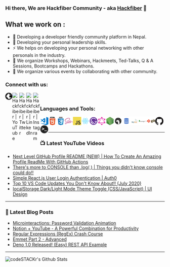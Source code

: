 ### Hi there, We are Hackfiber Community - aka [Hackfiber][website] 👋

## What we work on :  
- 🔭 Developing a developer friendly community platform in Nepal.
- 🌱 Developing your personal leadership skills.
- ⚡ We helps on developing your personal networking with other personals in the industry.
- 🥅 We organize Workshops, Webinars, Hackmeets, Ted-Talks, Q & A Sessions, Bootcamps and Hackathons.
- 👯 We organize various events by collaborating with other community.

### Connect with us:

[<img align="left" alt="Hackfiber.com" width="22px" src="https://raw.githubusercontent.com/iconic/open-iconic/master/svg/globe.svg" />][website]
[<img align="left" alt="Hackfiber | YouTube" width="22px" src="https://cdn.jsdelivr.net/npm/simple-icons@v3/icons/youtube.svg" />][youtube]
[<img align="left" alt="Hackfiber | Twitter" width="22px" src="https://cdn.jsdelivr.net/npm/simple-icons@v3/icons/twitter.svg" />][twitter]
[<img align="left" alt="Hackfiber | LinkedIn" width="22px" src="https://cdn.jsdelivr.net/npm/simple-icons@v3/icons/linkedin.svg" />][linkedin]
[<img align="left" alt="Hackfiber | Instagram" width="22px" src="https://cdn.jsdelivr.net/npm/simple-icons@v3/icons/instagram.svg" />][instagram]

<br />

### Languages and Tools:

[<img align="left" alt="Visual Studio Code" width="26px" src="https://raw.githubusercontent.com/github/explore/80688e429a7d4ef2fca1e82350fe8e3517d3494d/topics/visual-studio-code/visual-studio-code.png" />][webdevplaylist]
[<img align="left" alt="HTML5" width="26px" src="https://raw.githubusercontent.com/github/explore/80688e429a7d4ef2fca1e82350fe8e3517d3494d/topics/html/html.png" />][webdevplaylist]
[<img align="left" alt="CSS3" width="26px" src="https://raw.githubusercontent.com/github/explore/80688e429a7d4ef2fca1e82350fe8e3517d3494d/topics/css/css.png" />][cssplaylist]
[<img align="left" alt="Sass" width="26px" src="https://raw.githubusercontent.com/github/explore/80688e429a7d4ef2fca1e82350fe8e3517d3494d/topics/sass/sass.png" />][cssplaylist]
[<img align="left" alt="JavaScript" width="26px" src="https://raw.githubusercontent.com/github/explore/80688e429a7d4ef2fca1e82350fe8e3517d3494d/topics/javascript/javascript.png" />][jsplaylist]
[<img align="left" alt="React" width="26px" src="https://raw.githubusercontent.com/github/explore/80688e429a7d4ef2fca1e82350fe8e3517d3494d/topics/react/react.png" />][reactplaylist]
[<img align="left" alt="Gatsby" width="26px" src="https://raw.githubusercontent.com/github/explore/e94815998e4e0713912fed477a1f346ec04c3da2/topics/gatsby/gatsby.png" />][webdevplaylist]
[<img align="left" alt="GraphQL" width="26px" src="https://raw.githubusercontent.com/github/explore/80688e429a7d4ef2fca1e82350fe8e3517d3494d/topics/graphql/graphql.png" />][webdevplaylist]
[<img align="left" alt="Node.js" width="26px" src="https://raw.githubusercontent.com/github/explore/80688e429a7d4ef2fca1e82350fe8e3517d3494d/topics/nodejs/nodejs.png" />][webdevplaylist]
[<img align="left" alt="Deno" width="26px" src="https://raw.githubusercontent.com/github/explore/361e2821e2dea67711cde99c9c40ed357061cf27/topics/deno/deno.png" />][webdevplaylist]
[<img align="left" alt="SQL" width="26px" src="https://raw.githubusercontent.com/github/explore/80688e429a7d4ef2fca1e82350fe8e3517d3494d/topics/sql/sql.png" />][webdevplaylist]
[<img align="left" alt="MySQL" width="26px" src="https://raw.githubusercontent.com/github/explore/80688e429a7d4ef2fca1e82350fe8e3517d3494d/topics/mysql/mysql.png" />][webdevplaylist]
[<img align="left" alt="MongoDB" width="26px" src="https://raw.githubusercontent.com/github/explore/80688e429a7d4ef2fca1e82350fe8e3517d3494d/topics/mongodb/mongodb.png" />][webdevplaylist]
[<img align="left" alt="Git" width="26px" src="https://raw.githubusercontent.com/github/explore/80688e429a7d4ef2fca1e82350fe8e3517d3494d/topics/git/git.png" />][webdevplaylist]
[<img align="left" alt="GitHub" width="26px" src="https://raw.githubusercontent.com/github/explore/78df643247d429f6cc873026c0622819ad797942/topics/github/github.png" />][webdevplaylist]
[<img align="left" alt="HTML5" width="26px" src="https://raw.githubusercontent.com/github/explore/80688e429a7d4ef2fca1e82350fe8e3517d3494d/topics/terminal/terminal.png" />][webdevplaylist]

<br />
<br />

---

### 📺 Latest YouTube Videos
<!-- YOUTUBE:START -->
- [Next Level GitHub Profile README (NEW) | How To Create An Amazing Profile ReadMe With GitHub Actions](https://www.youtube.com/watch?v=ECuqb5Tv9qI)
- [There's more to CONSOLE than .log( ) | Things you didn't know console could do!!](https://www.youtube.com/watch?v=_-bHhEGcDiQ)
- [Simple React.js User Login Authentication | Auth0](https://www.youtube.com/watch?v=MqczHS3Z2bc)
- [Top 10 VS Code Updates You Don't Know About!! (July 2020)](https://www.youtube.com/watch?v=WHBQ1szkhtI)
- [localStorage Dark/Light Mode Theme Toggle (CSS/JavaScript) | UI Design](https://www.youtube.com/watch?v=_raOFZAYXD4)
<!-- YOUTUBE:END -->

---

### 📕 Latest Blog Posts
<!-- BLOG-POST-LIST:START -->
- [Microinteractions: Password Validation Animation](https://dev.to/codestackr/microinteractions-password-validation-animation-5629)
- [Notion + YouTube - A Powerful Combination for Productivity](https://dev.to/codestackr/notion-youtube-a-powerful-combination-for-productivity-1def)
- [Regular Expressions (RegEx) Crash Course](https://dev.to/codestackr/regular-expressions-regex-crash-course-248n)
- [Emmet Part 2 - Advanced](https://dev.to/codestackr/emmet-part-2-advanced-4c65)
- [Deno 1.0 Released! (Easy) REST API Example](https://dev.to/codestackr/deno-1-0-released-easy-rest-api-example-2fbl)
<!-- BLOG-POST-LIST:END -->

---

<img align="left" alt="codeSTACKr's Github Stats" src="https://github-readme-stats.vercel.app/api?username=Hackfiber&show_icons=true&hide_border=true" />

[website]: https://hackfiber.com
[twitter]: https://twitter.com/hackfiber
[youtube]: https://youtube.com/hackfiber
[instagram]: https://instagram.com/hackfiber
[linkedin]: https://linkedin.com/in/hackfiber
[webdevplaylist]: https://www.youtube.com/playlist?list=PLkwxH9e_vrAJ0WbEsFA9W3I1W-g_BTsbt
[jsplaylist]: https://www.youtube.com/playlist?list=PLkwxH9e_vrALRJKu7wfXby3MKeflhTu6B
[cssplaylist]: https://www.youtube.com/playlist?list=PLkwxH9e_vrALSdvZuEh6gqQdmDoDIoqz4
[reactplaylist]: https://www.youtube.com/playlist?list=PLkwxH9e_vrAK4TdffpxKY3QGyHCpxFcQ0